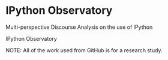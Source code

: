 # IPython Observatory
Multi-perspective Discourse Analysis on the use of IPython

IPython Observatory

NOTE: All of the work used from GitHub is for a research study.
